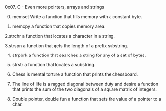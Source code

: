 0x07. C - Even more pointers, arrays and strings

0. memset
Write a function that fills memory with a constant byte.

1. memcpy 
a function that copies memory area.

2.strchr 
a function that locates a character in a string.

3.strspn
a function that gets the length of a prefix substring.

4. strpbrk 
a function that searches a string for any of a set of bytes.

5. strstr
a function that locates a substring.

6. Chess is mental torture
a function that prints the chessboard.

7. The line of life is a ragged diagonal between duty and desire
a function that prints the sum of the two diagonals of a square matrix of integers.

8. Double pointer, double fun
a function that sets the value of a pointer to a char.


